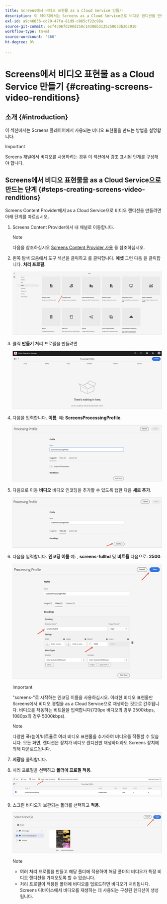 ```yaml
---
title: Screens에서 비디오 표현물 as a Cloud Service 만들기
description: 이 페이지에서는 Screens as a Cloud Service으로 비디오 렌디션을 만드는 방법에 대해 설명합니다.
exl-id: a9c46036-cd29-47fa-81d9-c865cf22c98a
source-git-commit: ecf4c06fd290d250c14386b3135250633b26c910
workflow-type: tm+mt
source-wordcount: '360'
ht-degree: 0%

---
```


# Screens에서 비디오 표현물 as a Cloud Service 만들기 {#creating-screens-video-renditions}

## 소개 {#introduction}

이 섹션에서는 Screens 플레이어에서 사용되는 비디오 표현물을 만드는 방법을 설명합니다.

>[!IMPORTANT]
>Screens 채널에서 비디오를 사용하려는 경우 이 섹션에서 강조 표시된 단계를 구성해야 합니다.

## Screens에서 비디오 표현물을 as a Cloud Service으로 만드는 단계 {#steps-creating-screens-video-renditions}

Screens Content Provider에서 as a Cloud Service으로 비디오 렌디션을 만들려면 아래 단계를 따르십시오.

1. Screens Content Provider에서 내 채널로 이동합니다.

   >[!NOTE]
   >다음을 참조하십시오 [Screens Content Provider 사용](https://experienceleague.adobe.com/docs/experience-manager-cloud-service/content/screens-as-cloud-service/configure-screens-cloud/using-screens-content-provider.html#screens-content-provider) 을 참조하십시오.

1. 왼쪽 탐색 모음에서 도구 섹션을 클릭하고 를 클릭합니다. **에셋** 그런 다음 을 클릭합니다. **처리 프로필**.

   ![처리 프로필 을 클릭합니다](/help/screens-cloud/assets/configure/screens-cp-3.png)

1. 클릭 **만들기** 처리 프로필을 만들려면

   ![만들기 를 클릭합니다](/help/screens-cloud/assets/configure/screens-video-2.png)

1. 다음을 입력합니다. **이름**, 예: **ScreensProcessingProfile**.

   ![[이름] 필드를 강조 표시하는 [처리 프로필] 대화 상자](/help/screens-cloud/assets/configure/screens-video-3.png)

1. 다음으로 이동 **비디오** 비디오 인코딩을 추가할 수 있도록 탭한 다음 **새로 추가**.

   ![새로 추가 버튼이 강조 표시된 처리 프로필 대화 상자](/help/screens-cloud/assets/configure/screens-video-4a.png)

1. 다음을 입력합니다. **인코딩 이름** 예: , **screens-fullhd** 및 **비트율** 다음으로: **2500**.

   ![저장 버튼이 강조 표시된 처리 프로필 대화 상자.](/help/screens-cloud/assets/configure/screens-video-4.png)

   >[!IMPORTANT]
   >&quot;screens-&quot;로 시작하는 인코딩 이름을 사용하십시오. 이러한 비디오 표현물만 Screens에서 비디오 경험을 as a Cloud Service으로 재생하는 것으로 간주됩니다. 비디오를 작동하는 비트율을 입력합니다(720px 비디오의 경우 2500kbps, 1080px의 경우 5000kbps).

   >[!NOTE]
   >다양한 폭/높이/비트율로 여러 비디오 표현물을 추가하여 비디오를 작동할 수 있습니다. 모든 화면, 렌디션은 장치가 비디오 렌디션만 재생하더라도 Screens 장치에 의해 다운로드됩니다.

1. **저장**&#x200B;을 클릭합니다.

1. 처리 프로필을 선택하고 **폴더에 프로필 적용**.

   ![폴더에 프로필 적용](/help/screens-cloud/assets/configure/screens-video-5.png)

1. 스크린 비디오가 보관되는 폴더를 선택하고 **적용**.

   ![적용 을 클릭합니다](/help/screens-cloud/assets/configure/screens-video-6.png)

   >[!NOTE]
   >
   >* 여러 처리 프로필을 만들고 해당 폴더에 적용하여 해당 폴더의 비디오가 특정 비디오 렌디션을 가져오도록 할 수 있습니다.
   >* 처리 프로필이 적용된 폴더에 비디오를 업로드하면 비디오가 처리됩니다. Screens 디바이스에서 비디오를 재생하는 데 사용되는 구성된 렌디션이 생성됩니다.
